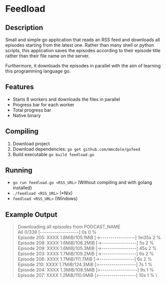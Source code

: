 # Feedload

## Description

Small and simple go application that reads an RSS feed and downloads all episodes 
starting from the latest one. Rather than many shell or python scripts, this
application saves the episodes according to their episode title rather than their
file name on the server. 

Furthermore, it downloads the episodes in parallel with the aim of learning this 
programming language go.

## Features

* Starts 8 workers and downloads the files in parallel
* Progress bar for each worker
* Total progress bar
* Native binary

## Compiling

1. Download project
2. Download dependencies:
    `go get github.com/mmcdole/gofeed`
3. Build executable `go build feedload.go`

## Running

* `go run feedload.go <RSS_URL>` (Without compiling and with golang installed)
* `./feedload <RSS_URL>` (*Nix)
* `feedload <RSS_URL>` (Windows)

## Example Output


>Downloading all episodes from PODCAST_NAME \
All                             0/339 [-------------------]  0s  0 % \
Episode 205: XXXX     1.8MiB/105.1MiB [->-----------------] 1m35s 2 % \
Episode 208: XXXX     1.6MiB/106.2MiB [->-----------------]  5s  2 % \
Episode 209: XXXX     1.6MiB/105.3MiB [->-----------------] 45s  2 % \
Episode 203: XXXX     1.7MiB/109.2MiB [->-----------------]  6s  2 % \
Episode 206: XXXX     1.7MiB/111.7MiB [->-----------------]  6s  2 % \
Episode 210: XXXX     1.7MiB/124.3MiB [>------------------]  7s  1 % \
Episode 204: XXXX     1.3MiB/108.5MiB [>------------------]  9s  1 % \
Episode 207: XXXX     1.2MiB/110.0MiB [>------------------] 10s  1 % \
